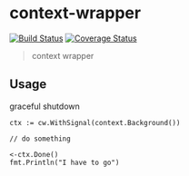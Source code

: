 # context-wrapper
[![Build Status](https://travis-ci.com/chenpengfei/context-wrapper.svg)](https://travis-ci.com/chenpengfei/context-wrapper)
[![Coverage Status](https://coveralls.io/repos/github/chenpengfei/context-wrapper/badge.svg)](https://coveralls.io/github/chenpengfei/context-wrapper)

> context wrapper

## Usage
graceful shutdown

```
ctx := cw.WithSignal(context.Background())

// do something

<-ctx.Done()
fmt.Println("I have to go")
```

